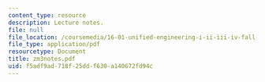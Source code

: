 ```yaml
---
content_type: resource
description: Lecture notes.
file: null
file_location: /coursemedia/16-01-unified-engineering-i-ii-iii-iv-fall-2005-spring-2006/f5adf9ad718f25ddf630a140672fd94c_zm3notes.pdf
file_type: application/pdf
resourcetype: Document
title: zm3notes.pdf
uid: f5adf9ad-718f-25dd-f630-a140672fd94c
---
```

